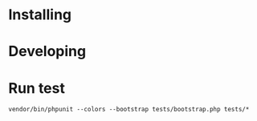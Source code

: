 # Installing 

# Developing

# Run test

`vendor/bin/phpunit --colors --bootstrap tests/bootstrap.php tests/*`
